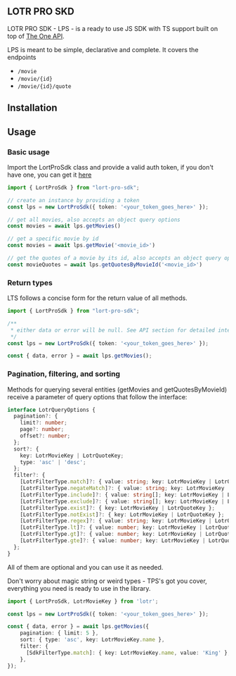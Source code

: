 ## LOTR PRO SKD

LOTR PRO SDK - LPS - is a ready to use JS SDK with TS support built on top of [The One API](https://the-one-api.dev/).

LPS is meant to be simple, declarative and complete. It covers the endpoints

- `/movie`
- `/movie/{id}`
- `/movie/{id}/quote`

## Installation

## Usage

### Basic usage

Import the LortProSdk class and provide a valid auth token, if you don't have one, you can get it [here](https://the-one-api.dev/sign-up)

```ts
import { LortProSdk } from "lort-pro-sdk";

// create an instance by providing a token
const lps = new LortProSdk({ token: '<your_token_goes_here>' });

// get all movies, also accepts an object query options
const movies = await lps.getMovies()

// get a specific movie by id
const movies = await lps.getMovie('<movie_id>')

// get the quotes of a movie by its id, also accepts an object query options
const movieQuotes = await lps.getQuotesByMovieId('<movie_id>')
```

### Return types

LTS follows a concise form for the return value of all methods.

```ts
import { LortProSdk } from "lort-pro-sdk";

/**
 * either data or error will be null. See API section for detailed interfaces
 */
const lps = new LortProSdk({ token: '<your_token_goes_here>' });

const { data, error } = await lps.getMovies();

```

### Pagination, filtering, and sorting

Methods for querying several entities (getMovies and getQuotesByMovieId) receive a parameter of query options that follow the interface:

```ts
interface LotrQueryOptions {
  pagination?: {
    limit?: number;
    page?: number;
    offset?: number;
  };
  sort?: {
    key: LotrMovieKey | LotrQuoteKey;
    type: 'asc' | 'desc';
  };
  filter?: {
    [LotrFilterType.match]?: { value: string; key: LotrMovieKey | LotrQuoteKey };
    [LotrFilterType.negateMatch]?: { value: string; key: LotrMovieKey | LotrQuoteKey };
    [LotrFilterType.include]?: { value: string[]; key: LotrMovieKey | LotrQuoteKey };
    [LotrFilterType.exclude]?: { value: string[]; key: LotrMovieKey | LotrQuoteKey };
    [LotrFilterType.exist]?: { key: LotrMovieKey | LotrQuoteKey };
    [LotrFilterType.notExist]?: { key: LotrMovieKey | LotrQuoteKey };
    [LotrFilterType.regex]?: { value: string; key: LotrMovieKey | LotrQuoteKey };
    [LotrFilterType.lt]?: { value: number; key: LotrMovieKey | LotrQuoteKey };
    [LotrFilterType.gt]?: { value: number; key: LotrMovieKey | LotrQuoteKey };
    [LotrFilterType.gte]?: { value: number; key: LotrMovieKey | LotrQuoteKey };
  };
}
```

All of them are optional and you can use it as needed.

Don't worry about magic string or weird types - TPS's got you cover, everything you need is ready to use in the library.

```ts
import { LortProSdk, LotrMovieKey } from 'lotr';

const lps = new LortProSdk({ token: '<your_token_goes_here>' });

const { data, error } = await lps.getMovies({
    pagination: { limit: 5 },
    sort: { type: 'asc', key: LotrMovieKey.name },
    filter: {
      [SdkFilterType.match]: { key: LotrMovieKey.name, value: 'King' },
    },
});
```
